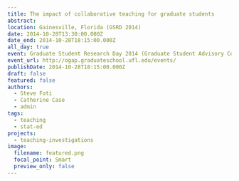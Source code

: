 ```yaml
---
title: The impact of collaborative teaching for graduate students
abstract: 
location: Gainesville, Florida (GSRD 2014)
date: 2014-10-28T13:30:00.000Z
date_end: 2014-10-28T18:15:00.000Z
all_day: true
event: Graduate Student Research Day 2014 (Graduate Student Advisory Council at the University of Florida)
event_url: http://ogap.graduateschool.ufl.edu/events/
publishDate: 2014-10-28T18:15:00.000Z
draft: false
featured: false
authors:
  - Steve Foti
  - Catherine Case
  - admin
tags:
  - teaching
  - stat-ed
projects:
  - teaching-investigations
image:
  filename: featured.png
  focal_point: Smart
  preview_only: false
---
```

